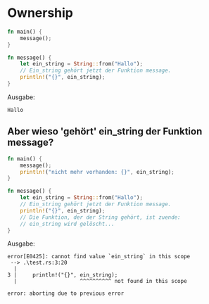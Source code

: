 # Ownership

```Rust
fn main() {
    message();
}

fn message() {
    let ein_string = String::from("Hallo");
    // Ein_string gehört jetzt der Funktion message.
    println!("{}", ein_string);
}
```

Ausgabe:
```
Hallo
```

## Aber wieso 'gehört' ein_string der Funktion message?

```Rust
fn main() {
    message();
    println!("nicht mehr vorhanden: {}", ein_string);
}

fn message() {
    let ein_string = String::from("Hallo");
    // Ein_string gehört jetzt der Funktion message.
    println!("{}", ein_string);
    // Die Funktion, der der String gehört, ist zuende:
    // ein_string wird gelöscht...
}
```

Ausgabe:
```
error[E0425]: cannot find value `ein_string` in this scope
 --> .\test.rs:3:20
  |
3 |     println!("{}", ein_string);
  |                    ^^^^^^^^^^ not found in this scope

error: aborting due to previous error
```
